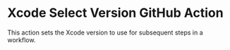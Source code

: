 # Xcode Select Version GitHub Action

This action sets the Xcode version to use for subsequent steps in a workflow.
